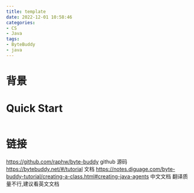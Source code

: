```yaml
---
title: template
date: 2022-12-01 10:58:46
categories:
- CS
- Java
tags:
- ByteBuddy
- java
---
```




# 背景

# Quick Start

```java


```



# 链接
https://github.com/raphw/byte-buddy  github 源码
https://bytebuddy.net/#/tutorial 文档
https://notes.diguage.com/byte-buddy-tutorial/creating-a-class.html#creating-java-agents 中文文档 翻译质量不行,建议看英文文档
